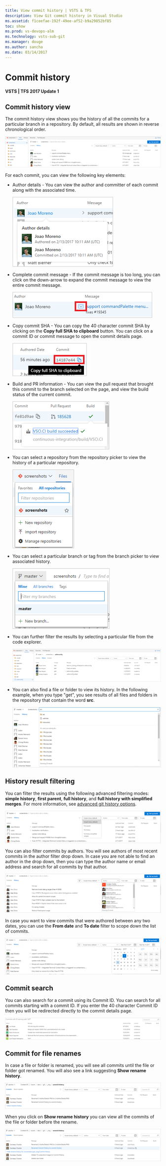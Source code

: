 ```yaml
---
title: View commit history | VSTS & TFS
description: View Git commit history in Visual Studio
ms.assetid: f1ceefae-192f-49ee-af52-b9a29852bf85
toc: show
ms.prod: vs-devops-alm
ms.technology: vsts-sub-git 
ms.manager: douge
ms.author: sancha
ms.date: 03/14/2017
---
```


# Commit history

#### VSTS | TFS 2017 Update 1

## Commit history view

The commit history view shows you the history of all the commits for a particular branch in a repository. By default, all results are shown in reverse chronological order. 
 
![Commit history page](_img/commit-history/1-CommitHistory.png)

For each commit, you can view the following key elements:

* Author details - You can view the author and committer of each commit along with the associated time. 

    ![Author details for a commit](_img/commit-history/2-AuthorDetails.png)

* Complete commit message - If the commit message is too long, you can click on the down-arrow to expand the commit message to view the entire commit message. 

    ![Expanded commit message](_img/commit-history/3-CommitMessage.png)
	
* Copy commit SHA - You can copy the 40 character commit SHA by clicking on the **Copy full SHA to clipboard** button. You can click on a commit ID or commit message to open the commit details page.
	
    ![Copy 40 character commit ID](_img/commit-history/4-CopyCommitSHA.png)	
	
* Build and PR information - You can view the pull request that brought this commit to the branch selected on the page, and view the build status of the current commit.

    ![Build and PR details on commit history](_img/commit-history/5-BuildandPRInfo.png)

* You can select a repository from the repository picker to view the history of a particular repository.

    ![repository picker](_img/commit-history/6-RepoPicker.png)

* You can select a particular branch or tag from the branch picker to view associated history.

    ![Branch picker](_img/commit-history/7-BranchPicker.png)

* You can further filter the results by selecting a particular file from the code explorer. 

    ![Code explorer](_img/commit-history/8-CodeExplorer.png)

* You can also find a file or folder to view its history. In the following example, when you type "get", you see results of all files and folders in the repository that contain the word **src**.

    ![Find a file](_img/commit-history/9-FindaFile.png)


## History result filtering

You can filter the results using the following advanced filtering modes: **simple history**, **first parent**, **full history**, and **full history with simplified merges**. For more information, see [advanced git history options](https://git-scm.com/book/en/v2/Git-Basics-Viewing-the-Commit-History).

![Advanced filters for git log](_img/commit-history/10-AdvancedFilter.png)

You can also filter commits by authors. You will see authors of most recent commits in the author filter drop down. In case you are not able to find an author in the drop down, then you can type the author name or email address and search for all commits by that author.

![Author filter](_img/commit-history/11-AuthorFilter.png)

In case you want to view commits that were authored between any two dates, you can use the **From date** and **To date** filter to scope down the list of commits.

![Date filter](_img/commit-history/12-DateFilter.png)

## Commit search

You can also search for a commit using its Commit ID. You can search for all commits starting with a commit ID. If you enter the 40 character Commit ID then you will be redirected directly to the commit details page.

![Commit search page](_img/commit-history/13-SearchCommit.png)

## Commit for file renames

In case a file or folder is renamed, you will see all commits until the file or folder got renamed. You will also see a link suggesting **Show rename history**. 

![Show rename files or folder history](_img/commit-history/renamefiles.png)

When you click on **Show rename history** you can view all the commits of the file or folder before the rename.

![Showing commits before file or folder rename](_img/commit-history/Showrenamefiles.png)





